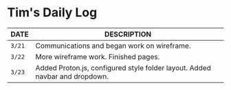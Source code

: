 # Tim's Daily Log

| DATE   | DESCRIPTION                                                                 |
| ------ | --------------------------------------------------------------------------- |
| `3/21` | Communications and began work on wireframe.                                 |
| `3/22` | More wireframe work. Finished pages.                                        |
| `3/23` | Added Proton.js, configured style folder layout. Added navbar and dropdown. |
